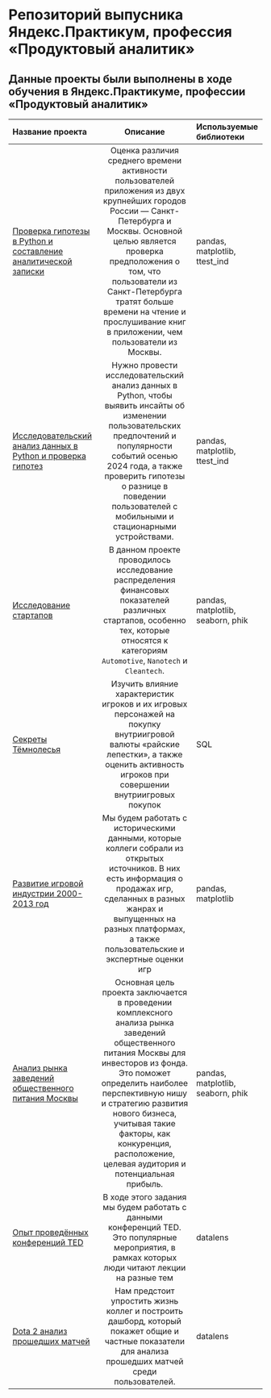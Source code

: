 # Репозиторий выпусника Яндекс.Практикум, профессия «Продуктовый аналитик»

## Данные проекты были выполнены в ходе обучения в Яндекс.Практикуме, профессии «Продуктовый аналитик»

| Название проекта | Описание | Используемые библиотеки |
| :-------------------- | :---------------------: |:--------------------------- |
| [Проверка гипотезы в Python и составление аналитической записки](https://github.com/NoLoAl/Yandex_Practicum_AD/tree/main/Testing%20a%20Hypothesis%20in%20Python%20and%20Writing%20a%20Research%20Note)  | Оценка различия среднего времени активности пользователей приложения из двух крупнейших городов России — Санкт-Петербурга и Москвы. Основной целью является проверка предположения о том, что пользователи из Санкт-Петербурга тратят больше времени на чтение и прослушивание книг в приложении, чем пользователи из Москвы.| pandas, matplotlib, ttest_ind |
| [Исследовательский анализ данных в Python и проверка гипотез](https://github.com/NoLoAl/Yandex_Practicum_AD/tree/main/Exploratory%20Data%20Analysis%20in%20Python%20and%20Hypothesis%20Testing)  | Нужно провести исследовательский анализ данных в Python, чтобы выявить инсайты об изменении пользовательских предпочтений и популярности событий осенью 2024 года, а также проверить гипотезы о разнице в поведении пользователей с мобильными и стационарными устройствами.| pandas, matplotlib, ttest_ind |
| [Исследование стартапов](https://github.com/NoLoAl/Yandex_Practicum_AD/tree/main/Startup_Research)  | В данном проекте проводилось исследование распределения финансовых показателей различных стартапов, особенно тех, которые относятся к категориям `Automotive`, `Nanotech` и `Cleantech`.| pandas, matplotlib, seaborn, phik |
| [Секреты Тёмнолесья](https://github.com/NoLoAl/Yandex_Practicum_AD/tree/main/SPRINT4_project) | Изучить влияние характеристик игроков и их игровых персонажей на покупку внутриигровой валюты «райские лепестки», а также оценить активность игроков при совершении внутриигровых покупок  | SQL |
| [Развитие игровой индустрии 2000-2013 год](https://github.com/NoLoAl/Yandex_Practicum_AD/tree/main/Development_of_the_game_industry_2000-2013) | Мы будем работать с историческими данными, которые коллеги собрали из открытых источников. В них есть информация о продажах игр, сделанных в разных жанрах и выпущенных на разных платформах, а также пользовательские и экспертные оценки игр | pandas, matplotlib |
| [Анализ рынка заведений общественного питания Москвы](https://github.com/NoLoAl/Yandex_Practicum_AD/tree/main/Analysis_of_the_Moscow_catering_market) | Основная цель проекта заключается в проведении комплексного анализа рынка заведений общественного питания Москвы для инвесторов из фонда. Это поможет определить наиболее перспективную нишу и стратегию развития нового бизнеса, учитывая такие факторы, как конкуренция, расположение, целевая аудитория и потенциальная прибыль.| pandas, matplotlib, seaborn, phik |
| [Опыт проведённых конференций TED](https://datalens.yandex/sh0ognyztrhge) | В ходе этого задания мы будем работать с данными конференций TED. Это популярные мероприятия, в рамках которых люди читают лекции на разные тем | datalens |
| [Dota 2 анализ прошедших матчей](https://datalens.yandex/2sgz3wak0o1oo) | Нам предстоит упростить жизнь коллег и построить дашборд, который покажет общие и частные показатели для анализа прошедших матчей среди пользователей.| datalens |
